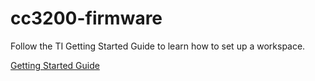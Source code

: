 # cc3200-firmware

Follow the TI Getting Started Guide to learn how to set up a workspace. 

[Getting Started Guide](http://www.ti.com/lit/ug/swru376d/swru376d.pdf) 
